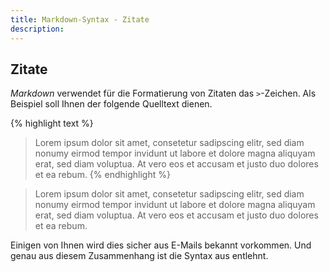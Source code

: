 ```yaml
---
title: Markdown-Syntax - Zitate
description: 
---
```


## Zitate

*Markdown* verwendet für die Formatierung von Zitaten das `>`-Zeichen. Als Beispiel soll Ihnen der folgende Quelltext dienen.

{% highlight text %}
> Lorem ipsum dolor sit amet, consetetur sadipscing elitr,
> sed diam nonumy eirmod tempor invidunt ut labore et dolore
> magna aliquyam erat, sed diam voluptua. At vero eos et accusam
> et justo duo dolores et ea rebum.
{% endhighlight %}

> Lorem ipsum dolor sit amet, consetetur sadipscing elitr,
> sed diam nonumy eirmod tempor invidunt ut labore et dolore
> magna aliquyam erat, sed diam voluptua. At vero eos et accusam
> et justo duo dolores et ea rebum.

Einigen von Ihnen wird dies sicher aus E-Mails bekannt vorkommen. Und genau aus diesem Zusammenhang ist die Syntax aus entlehnt. 
